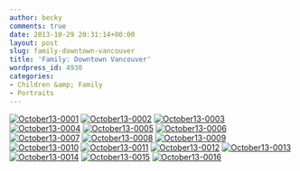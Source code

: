 ```yaml
---
author: becky
comments: true
date: 2013-10-29 20:31:14+00:00
layout: post
slug: family-downtown-vancouver
title: 'Family: Downtown Vancouver'
wordpress_id: 4930
categories:
- Children &amp; Family
- Portraits
---
```


[![October13-0001](http://www.beckyjenson.com/wp-content/uploads/2013/10/October13-0001.jpg)](http://www.beckyjenson.com/wp-content/uploads/2013/10/October13-0001.jpg) [![October13-0002](http://www.beckyjenson.com/wp-content/uploads/2013/10/October13-0002.jpg)](http://www.beckyjenson.com/wp-content/uploads/2013/10/October13-0002.jpg) [![October13-0003](http://www.beckyjenson.com/wp-content/uploads/2013/10/October13-0003.jpg)](http://www.beckyjenson.com/wp-content/uploads/2013/10/October13-0003.jpg) [![October13-0004](http://www.beckyjenson.com/wp-content/uploads/2013/10/October13-0004.jpg)](http://www.beckyjenson.com/wp-content/uploads/2013/10/October13-0004.jpg) [![October13-0005](http://www.beckyjenson.com/wp-content/uploads/2013/10/October13-0005.jpg)](http://www.beckyjenson.com/wp-content/uploads/2013/10/October13-0005.jpg) [![October13-0006](http://www.beckyjenson.com/wp-content/uploads/2013/10/October13-0006.jpg)](http://www.beckyjenson.com/wp-content/uploads/2013/10/October13-0006.jpg) [![October13-0007](http://www.beckyjenson.com/wp-content/uploads/2013/10/October13-0007.jpg)](http://www.beckyjenson.com/wp-content/uploads/2013/10/October13-0007.jpg) [![October13-0008](http://www.beckyjenson.com/wp-content/uploads/2013/10/October13-0008.jpg)](http://www.beckyjenson.com/wp-content/uploads/2013/10/October13-0008.jpg) [![October13-0009](http://www.beckyjenson.com/wp-content/uploads/2013/10/October13-0009.jpg)](http://www.beckyjenson.com/wp-content/uploads/2013/10/October13-0009.jpg) [![October13-0010](http://www.beckyjenson.com/wp-content/uploads/2013/10/October13-0010.jpg)](http://www.beckyjenson.com/wp-content/uploads/2013/10/October13-0010.jpg) [![October13-0011](http://www.beckyjenson.com/wp-content/uploads/2013/10/October13-0011.jpg)](http://www.beckyjenson.com/wp-content/uploads/2013/10/October13-0011.jpg) [![October13-0012](http://www.beckyjenson.com/wp-content/uploads/2013/10/October13-0012.jpg)](http://www.beckyjenson.com/wp-content/uploads/2013/10/October13-0012.jpg) [![October13-0013](http://www.beckyjenson.com/wp-content/uploads/2013/10/October13-0013.jpg)](http://www.beckyjenson.com/wp-content/uploads/2013/10/October13-0013.jpg) [![October13-0014](http://www.beckyjenson.com/wp-content/uploads/2013/10/October13-0014.jpg)](http://www.beckyjenson.com/wp-content/uploads/2013/10/October13-0014.jpg) [![October13-0015](http://www.beckyjenson.com/wp-content/uploads/2013/10/October13-0015.jpg)](http://www.beckyjenson.com/wp-content/uploads/2013/10/October13-0015.jpg) [![October13-0016](http://www.beckyjenson.com/wp-content/uploads/2013/10/October13-0016.jpg)](http://www.beckyjenson.com/wp-content/uploads/2013/10/October13-0016.jpg)
